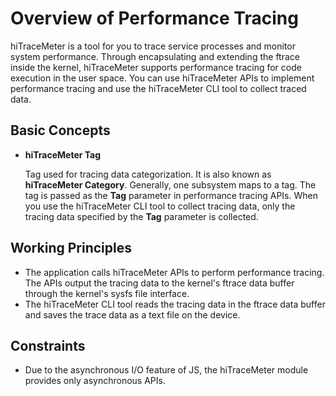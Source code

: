 # Overview of Performance Tracing

hiTraceMeter is a tool for you to trace service processes and monitor system performance. Through encapsulating and extending the ftrace inside the kernel, hiTraceMeter supports performance tracing for code execution in the user space. You can use hiTraceMeter APIs to implement performance tracing and use the hiTraceMeter CLI tool to collect traced data.

## Basic Concepts

- **hiTraceMeter Tag**

  Tag used for tracing data categorization. It is also known as **hiTraceMeter Category**. Generally, one subsystem maps to a tag. The tag is passed as the **Tag** parameter in performance tracing APIs. When you use the hiTraceMeter CLI tool to collect tracing data, only the tracing data specified by the **Tag** parameter is collected.

## Working Principles

- The application calls hiTraceMeter APIs to perform performance tracing. The APIs output the tracing data to the kernel's ftrace data buffer through the kernel's sysfs file interface.
- The hiTraceMeter CLI tool reads the tracing data in the ftrace data buffer and saves the trace data as a text file on the device.

## Constraints

- Due to the asynchronous I/O feature of JS, the hiTraceMeter module provides only asynchronous APIs.
